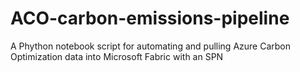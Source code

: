 # ACO-carbon-emissions-pipeline
A Phython notebook script for automating and pulling Azure Carbon Optimization data into Microsoft Fabric with an SPN
